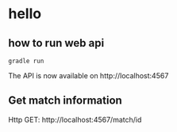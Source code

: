# hello

## how to run web api

	gradle run

The API is now available on http://localhost:4567

## Get match information

Http GET: http://localhost:4567/match/id
